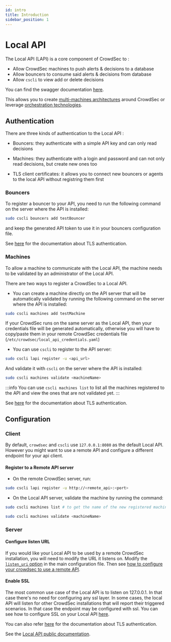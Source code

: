 ```yaml
---
id: intro
title: Introduction
sidebar_position: 1
---
```


# Local API

The Local API (LAPI) is a core component of CrowdSec to :

 - Allow CrowdSec machines to push alerts & decisions to a database
 - Allow bouncers to consume said alerts & decisions from database
 - Allow `cscli` to view add or delete decisions

You can find the swagger documentation [here](https://crowdsecurity.github.io/api_doc/lapi/).

This allows you to create [multi-machines architectures](https://crowdsec.net/multi-server-setup/) around CrowdSec or leverage [orchestration technologies](https://crowdsec.net/secure-docker-compose-stacks-with-crowdsec/).

## Authentication

There are three kinds of authentication to the Local API :

 - Bouncers: they authenticate with a simple API key and can only read decisions

 - Machines: they authenticate with a login and password and can not only read decisions, but create new ones too

 - TLS client certificates: it allows you to connect new bouncers or agents to the local API without registring them first 


### Bouncers

To register a bouncer to your API, you need to run the following command on the server where the API is installed:

```bash
sudo cscli bouncers add testBouncer
```

and keep the generated API token to use it in your bouncers configuration file.

See [here](/local_api/tls_auth.md) for the documentation about TLS authentication.

### Machines

To allow a machine to communicate with the Local API, the machine needs to be validated by an administrator of the Local API.

There are two ways to register a CrowdSec to a Local API.

* You can create a machine directly on the API server that will be automatically validated by running the following command on the server where the API is installed:

```bash
sudo cscli machines add testMachine
```

If your CrowdSec runs on the same server as the Local API, then your credentials file will be generated automatically, otherwise you will have to copy/paste them in your remote CrowdSec credentials file (`/etc/crowdsec/local_api_credentials.yaml`)

* You can use `cscli` to register to the API server:

```bash
sudo cscli lapi register -u <api_url>
```

And validate it with `cscli` on the server where the API is installed:

```bash
sudo cscli machines validate <machineName>
```

:::info
You can use `cscli machines list` to list all the machines registered to the API and view the ones that are not validated yet.
:::

See [here](/local_api/tls_auth.md) for the documentation about TLS authentication.

## Configuration

### Client

By default, `crowdsec` and `cscli` use `127.0.0.1:8080` as the default Local API. However you might want to use a remote API and configure a different endpoint for your api client.

#### Register to a Remote API server

* On the remote CrowdSec server, run:

```bash
sudo cscli lapi register -u http://<remote_api>:<port>
```

* On the Local API server, validate the machine by running the command:


```bash
sudo cscli machines list # to get the name of the new registered machine
```

```bash
sudo cscli machines validate <machineName>
```


### Server

#### Configure listen URL

If you would like your Local API to be used by a remote CrowdSec installation, you will need to modify the URL it listens on.
Modify the [`listen_uri` option](/configuration/crowdsec_configuration.md#listen_uri) in the main configuration file.
Then see [how to configure your crowdsec to use a remote API](/u/user_guides/machines_mgmt).


#### Enable SSL

The most common use case of the Local API is to listen on 127.0.0.1. In that case there's no need for
configuring any ssl layer. In some cases, the local API will listen for other CrowdSec installations that
will report their triggered scenarios. In that case the endpoint may be configured with ssl.
You can see how to configure SSL on your Local API [here](/configuration/crowdsec_configuration.md#tls).

You can also refer [here](/local_api/tls_auth.md) for the documentation about TLS authentication.


See the [Local API public documentation](https://crowdsecurity.github.io/api_doc/lapi/).



